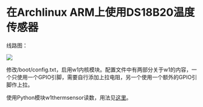 # 在Archlinux ARM上使用DS18B20温度传感器


线路图：

![](http://pic.yupoo.com/leninlee/EG46yU99/medish.jpg)

修改/boot/config.txt，启用w1内核模块。配置文件中有两部分关于w1的内容，一个只使用一个GPIO引脚，需要自行添加上拉电阻，另一个使用一个额外的GPIO引脚作上拉。

使用Python模块w1thermsensor读数，用法见[这里](https://github.com/timofurrer/w1thermsensor)。

